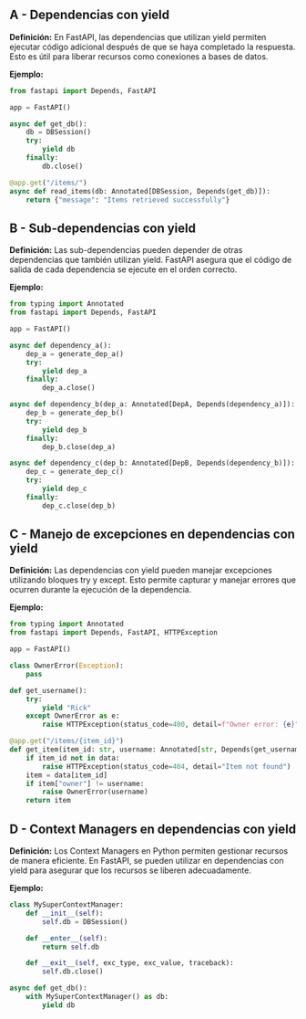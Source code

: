 ## A - Dependencias con yield

**Definición:** En FastAPI, las dependencias que utilizan yield permiten ejecutar código adicional después de que se haya completado la respuesta. Esto es útil para liberar recursos como conexiones a bases de datos.

**Ejemplo:**

```python
from fastapi import Depends, FastAPI

app = FastAPI()

async def get_db():
    db = DBSession()
    try:
        yield db
    finally:
        db.close()

@app.get("/items/")
async def read_items(db: Annotated[DBSession, Depends(get_db)]):
    return {"message": "Items retrieved successfully"}
```

## B - Sub-dependencias con yield

**Definición:** Las sub-dependencias pueden depender de otras dependencias que también utilizan yield. FastAPI asegura que el código de salida de cada dependencia se ejecute en el orden correcto.

**Ejemplo:**

```python
from typing import Annotated
from fastapi import Depends, FastAPI

app = FastAPI()

async def dependency_a():
    dep_a = generate_dep_a()
    try:
        yield dep_a
    finally:
        dep_a.close()

async def dependency_b(dep_a: Annotated[DepA, Depends(dependency_a)]):
    dep_b = generate_dep_b()
    try:
        yield dep_b
    finally:
        dep_b.close(dep_a)

async def dependency_c(dep_b: Annotated[DepB, Depends(dependency_b)]):
    dep_c = generate_dep_c()
    try:
        yield dep_c
    finally:
        dep_c.close(dep_b)
```

## C - Manejo de excepciones en dependencias con yield

**Definición:** Las dependencias con yield pueden manejar excepciones utilizando bloques try y except. Esto permite capturar y manejar errores que ocurren durante la ejecución de la dependencia.

**Ejemplo:**

```python
from typing import Annotated
from fastapi import Depends, FastAPI, HTTPException

app = FastAPI()

class OwnerError(Exception):
    pass

def get_username():
    try:
        yield "Rick"
    except OwnerError as e:
        raise HTTPException(status_code=400, detail=f"Owner error: {e}")

@app.get("/items/{item_id}")
def get_item(item_id: str, username: Annotated[str, Depends(get_username)]):
    if item_id not in data:
        raise HTTPException(status_code=404, detail="Item not found")
    item = data[item_id]
    if item["owner"] != username:
        raise OwnerError(username)
    return item
```

## D - Context Managers en dependencias con yield

**Definición:** Los Context Managers en Python permiten gestionar recursos de manera eficiente. En FastAPI, se pueden utilizar en dependencias con yield para asegurar que los recursos se liberen adecuadamente.

**Ejemplo:**

```python
class MySuperContextManager:
    def __init__(self):
        self.db = DBSession()

    def __enter__(self):
        return self.db

    def __exit__(self, exc_type, exc_value, traceback):
        self.db.close()

async def get_db():
    with MySuperContextManager() as db:
        yield db
```
